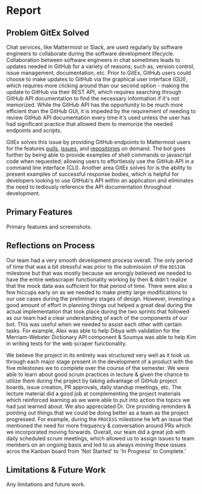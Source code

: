 # Report

## Problem GitEx Solved
Chat services, like Mattermost or Slack, are used regularly by software engineers to collaborate during the software development lifecycle. Collaboration between software engineers in chat sometimes leads to updates needed in GitHub for a variety of reasons; such as, version control, issue management, documentation, etc. Prior to GitEx, GitHub users could choose to make updates to GitHub via the graphical user interface (GUI), which requires more clicking around than our second option - making the update to GitHub via their REST API, which requires searching through GitHub API documentation to find the necessary information if it's not memorized. While the GitHub API has the opportunity to be much more efficient than the GitHub GUI, it is impeded by the requirement of needing to review GitHub API documentation every time it's used unless the user has had significant practice that allowed them to memorize the needed endpoints and scripts.

GitEx solves this issue by providing GitHub endpoints to Mattermost users for the features [pulls](https://docs.github.com/en/rest/pulls/pulls), [issues](https://docs.github.com/en/rest/issues/issues), and [repositories](https://docs.github.com/en/rest/repos/repos) on demand. The bot goes further by being able to provide examples of shell commands or javascript code when requested; allowing users to effortlessly use the GitHub API in a command line interface (CLI). Another area GitEx solves for is the ability to present examples of successful response bodies, which is helpful for developers looking to use GitHub's API within an application and eliminates the need to tediously reference the API documentation throughout development.

## Primary Features
Primary features and screenshots.

## Reflections on Process
Our team had a very smooth development process overall. The only period of time that was a bit stressful was prior to the submission of the `DESIGN` milestone but that was mostly because we wrongly believed we needed to have the entire webscraper functionality working by then & didn't realize that the mock data was sufficient for that period of time. There were also a few hiccups early on as we needed to make pretty large modifications to our use cases during the preliminary stages of design. However, investing a good amount of effort in planning things out helped a great deal during the actual implementation that took place during the two sprints that followed as our team had a clear understanding of each of the components of our bot. This was useful when we needed to assist each other with certain tasks. For example, Alex was able to help Dibya with validation for the Merriam-Webster Dictionary API component & Soumya was able to help Kim in writing tests for the web scraper functionality.

We believe the project in its entirety was structured very well as it took us through each major stage present in the development of a product with the five milestones we to complete over the course of the semester. We were able to learn about good scrum practices in lecture & given the chance to utilize them during the project by taking advantage of GitHub project boards, issue creation, PR approvals, daily standup meetings, etc. The lecture material did a good job at complementing the project materials which reinforced learning as we were able to put into action the topics we had just learned about. We also appreciated Dr. Ore providing reminders & pointing out things that we could be doing better as a team as the project progressed. For example, during the `PROCESS` milestone he left an issue that mentioned the need for more frequency & conversation around PRs which we incorporated moving forwards. Overall, our team did a great job with daily scheduled scrum meetings, which allowed us to assign issues to team members on an ongoing basis and led to us always moving these issues acros the Kanban board from 'Not Started' to 'In Progress' to Complete.'

## Limitations & Future Work
Any limitations and future work.
